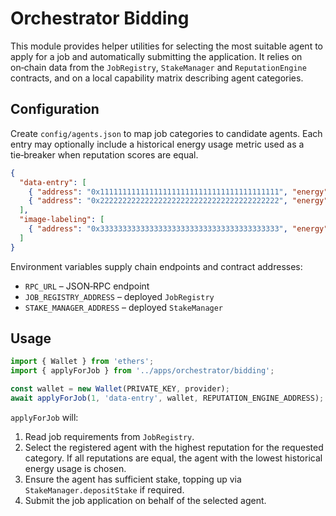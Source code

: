 # Orchestrator Bidding

This module provides helper utilities for selecting the most suitable agent to apply for a job and automatically submitting the application. It relies on on‑chain data from the `JobRegistry`, `StakeManager` and `ReputationEngine` contracts, and on a local capability matrix describing agent categories.

## Configuration

Create `config/agents.json` to map job categories to candidate agents. Each entry may optionally include a historical energy usage metric used as a tie‑breaker when reputation scores are equal.

```json
{
  "data-entry": [
    { "address": "0x1111111111111111111111111111111111111111", "energy": 100 },
    { "address": "0x2222222222222222222222222222222222222222", "energy": 80 }
  ],
  "image-labeling": [
    { "address": "0x3333333333333333333333333333333333333333", "energy": 90 }
  ]
}
```

Environment variables supply chain endpoints and contract addresses:

- `RPC_URL` – JSON‑RPC endpoint
- `JOB_REGISTRY_ADDRESS` – deployed `JobRegistry`
- `STAKE_MANAGER_ADDRESS` – deployed `StakeManager`

## Usage

```ts
import { Wallet } from 'ethers';
import { applyForJob } from '../apps/orchestrator/bidding';

const wallet = new Wallet(PRIVATE_KEY, provider);
await applyForJob(1, 'data-entry', wallet, REPUTATION_ENGINE_ADDRESS);
```

`applyForJob` will:
1. Read job requirements from `JobRegistry`.
2. Select the registered agent with the highest reputation for the requested category. If all reputations are equal, the agent with the lowest historical energy usage is chosen.
3. Ensure the agent has sufficient stake, topping up via `StakeManager.depositStake` if required.
4. Submit the job application on behalf of the selected agent.

